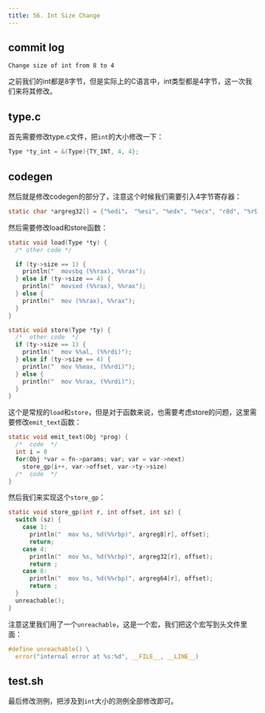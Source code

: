 ```yaml
---
title: 56. Int Size Change
---
```


## commit log

```plaintext
Change size of int from 8 to 4
```

 之前我们的int都是8字节，但是实际上的C语言中，int类型都是4字节，这一次我们来将其修改。

## type.c

首先需要修改type.c文件，把`int`的大小修改一下：

```c
Type *ty_int = &(Type){TY_INT, 4, 4};
```

## codegen

然后就是修改codegen的部分了，注意这个时候我们需要引入4字节寄存器：

```c
static char *argreg32[] = {"%edi"， "%esi", "%edx", "%ecx", "r8d", "%r9d"};
```

然后需要修改load和store函数：

```c
static void load(Type *ty) {
  /* other code */

  if (ty->size == 1) {
    println("  movsbq (%%rax), %%rax");
  } else if (ty->size == 4) {
    println("  movsxd (%%rax), %%rax");
  } else {
    println("  mov (%%rax), %%rax");
  }
}

static void store(Type *ty) {
  /*  other code  */
  if (ty->size == 1) {
    println("  mov %%al, (%%rdi)");
  } else if (ty->size == 4) {
    println("  mov %%eax, (%%rdi)");
  } else {
    println("  mov %%rax, (%%rdi)");
  }
}
```

这个是常规的`load`和`store`，但是对于函数来说，也需要考虑store的问题，这里需要修改`emit_text`函数：

```c
static void emit_text(Obj *prog) {
  /*  code  */
  int i = 0
  for(Obj *var = fn->params; var; var = var->next) 
    store_gp(i++, var->offset, var->ty->size)
  /*  code  */
}
```

然后我们来实现这个`store_gp`：

```c
static void store_gp(int r, int offset, int sz) {
  switch (sz) {
    case 1:
      println("  mov %s, %d(%%rbp)", argreg8[r], offset);
      return;
    case 4:
      println("  mov %s, %d(%%rbp)", argreg32[r], offset);
      return ;
    case 8:
      println("  mov %s, %d(%%rbp)", argreg64[r], offset);
      return ;
  }
  unreachable();
}
```

注意这里我们用了一个`unreachable`，这是一个宏，我们把这个宏写到头文件里面：

```c
#define unreachable() \
  error("internal error at %s:%d", __FILE__, __LINE__)
```

## test.sh

最后修改测例，把涉及到`int`大小的测例全部修改即可。

‍
